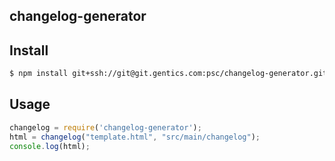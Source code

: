 ## changelog-generator

## Install

```bash
$ npm install git+ssh://git@git.gentics.com:psc/changelog-generator.git#master
```

## Usage

```js
changelog = require('changelog-generator');
html = changelog("template.html", "src/main/changelog");
console.log(html);
```
